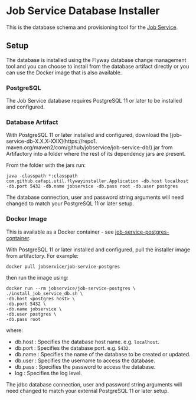 # Job Service Database Installer

This is the database schema and provisioning tool for the [Job Service](../job-service). 

## Setup

The database is installed using the Flyway database change management tool and you can choose to install from the database artifact 
directly or you can use the Docker image that is  also available.

### PostgreSQL
The Job Service database requires PostgreSQL 11 or later to be installed and configured. 

### Database Artifact
With PostgreSQL 11 or later installed and configured, download the [job-service-db-X.X.X-XXX](https://repo1.
maven.org/maven2/com/github/jobservice/job-service-db/) jar from Artifactory into a folder where the rest of its dependency jars are present.

From the folder with the jars run:

	java -classpath *:classpath com.github.cafapi.util.flywayinstaller.Application -db.host localhost -db.port 5432 -db.name jobservice -db.pass root -db.user postgres

The database connection, user and password string arguments will need changed to match your PostgreSQL 11 or later setup.

### Docker Image
This is available as a Docker container - see [job-service-postgres-container](../job-service-postgres-container).

With PostgreSQL 11 or later installed and configured, pull the installer image from artifactory. For example:

	docker pull jobservice/job-service-postgres

then run the image using:

	docker run --rm jobservice/job-service-postgres \
	./install_job_service_db.sh \
	-db.host <postgres host> \
	-db.port 5432 \
	-db.name jobservice \
	-db.user postgres \
	-db.pass root

where:

*   db.host  :  Specifies the database host name.  e.g. `localhost`.
*   db.port  :  Specifies the database port.  e.g. `5432`.
*   db.name  :  Specifies the name of the database to be created or updated.
*   db.user  :  Specifies the username to access the database.
*   db.pass  :  Specifies the password to access the database.
*   log      :  Specifies the log level.

The jdbc database connection, user and password string arguments will need changed to match your external PostgreSQL 11 or later setup.
